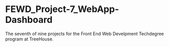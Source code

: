 # FEWD_Project-7_WebApp-Dashboard
The seventh of nine projects for the Front End Web Develpment Techdegree program at TreeHouse. 
